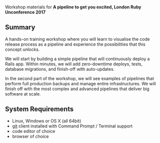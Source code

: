 Workshop materials for **A pipeline to get you excited, London Ruby Unconference 2017**

## Summary

A hands-on training workshop where you will learn to visualise the code release
process as a pipeline and experience the possibilities that this concept
unlocks.

We will start by building a simple pipeline that will continuously deploy a
Rails app. Within minutes, we will add zero-downtime deploys, tests, database
migrations, and finish-off with auto-updates.

In the second part of the workshop, we will see examples of pipelines that
perform full production backups and manage entire infrastructures. We will
finish off with the most complex and advanced pipelines that deliver big
software at scale.

## System Requirements

* Linux, Windows or OS X (all 64bit)
* [git](https://git-scm.com/downloads) client installed with Command Prompt / Terminal support
* code editor of choice
* browser of choice
